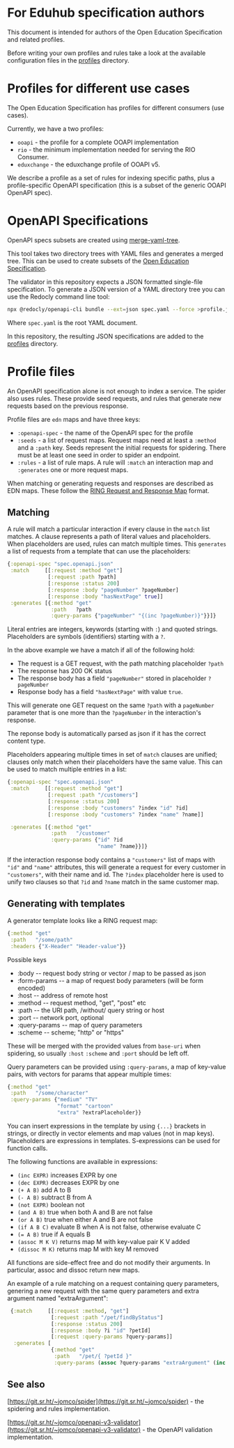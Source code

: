 <!--
    SPDX-FileCopyrightText: 2024, 2025 SURF B.V.
    SPDX-License-Identifier: EPL-2.0
    SPDX-FileContributor: Jelmer de Ronde
    SPDX-FileContributor: Joost Diepenmaat
-->

# For Eduhub specification authors

This document is intended for authors of the Open Education
Specification and related profiles.

Before writing your own profiles and rules take a look at the
available configuration files in the [profiles](../profiles) directory.

# Profiles for different use cases

The Open Education Specification has profiles for different consumers
(use cases).

Currently, we have a two profiles:

- `ooapi` - the profile for a complete OOAPI implementation
- `rio` - the minimum implementation needed for serving the RIO Consumer.
- `eduxchange` - the eduxchange profile of OOAPI v5.

We describe a profile as a set of rules for indexing specific paths,
plus a profile-specific OpenAPI specification (this is a subset of the
generic OOAPI OpenAPI spec).

# OpenAPI Specifications

OpenAPI specs subsets are created using
[merge-yaml-tree](https://git.sr.ht/~jomco/merge-yaml-tree).

This tool takes two directory trees with YAML files and generates a
merged tree.  This can be used to create subsets of the [Open
Education
Specification](https://github.com/open-education-api/specification/tree/master/v5).

The validator in this repository expects a JSON formatted single-file
specification. To generate a JSON version of a YAML directory tree you
can use the Redocly command line tool:

```sh
npx @redocly/openapi-cli bundle --ext=json spec.yaml --force >profile.json
```

Where `spec.yaml` is the root YAML document.

In this repository, the resulting JSON specifications are added to the
[profiles](../profiles) directory.

# Profile files

An OpenAPI specification alone is not enough to index a service. The
spider also uses rules. These provide seed requests, and rules that
generate new requests based on the previous response.

Profile files are `edn` maps and have three keys:

- `:openapi-spec` - the name of the OpenAPI spec for the profile
- `:seeds` - a list of request maps. Request maps need at least a
  `:method` and a `:path` key. Seeds represent the initial requests
  for spidering. There must be at least one seed in order to spider an
  endpoint.
- `:rules` - a list of rule maps. A rule will `:match` an interaction
  map and `:generates` one or more request maps.

When matching or generating requests and responses are described as
EDN maps. These follow the [RING Request and Response
Map](https://github.com/ring-clojure/ring/blob/master/SPEC#L44)
format.

## Matching

A rule will match a particular interaction if every clause in the
`match` list matches. A clause represents a path of literal values and
placeholders. When placeholders are used, rules can match multiple
times.  This `generates` a list of requests from a template that can
use the placeholders:

```clojure
{:openapi-spec "spec.openapi.json"
 :match     [[:request :method "get"]
             [:request :path ?path]
             [:response :status 200]
             [:response :body "pageNumber" ?pageNumber]
             [:response :body "hasNextPage" true]]
 :generates [{:method "get"
              :path   ?path
              :query-params {"pageNumber" "{(inc ?pageNumber)}"}}]}
```

Literal entries are integers, keywords (starting with `:`) and quoted
strings. Placeholders are symbols (identifiers) starting with a `?`.

In the above example we have a match if all of the following hold:

- The request is a GET request, with the path matching placeholder
  `?path`
- The response has 200 OK status
- The response body has a field `"pageNumber"` stored in placeholder
  `?pageNumber`
- Response body has a field `"hasNextPage"` with value `true`.

This will generate one GET request on the same `?path` with a
`pageNumber` parameter that is one more than the `?pageNumber` in the
interaction's response.

The reponse body is automatically parsed as json if it has the correct
content type.

Placeholders appearing multiple times in set of `match` clauses are
unified; clauses only match when their placeholders have the same
value.  This can be used to match multiple entries in a list:

```clojure
{:openapi-spec "spec.openapi.json"
 :match     [[:request :method "get"]
             [:request :path "/customers"]
             [:response :status 200]
             [:response :body "customers" ?index "id" ?id]
             [:response :body "customers" ?index "name" ?name]]

 :generates [{:method "get"
              :path   "/customer"
              :query-params {"id" ?id
                             "name" ?name}}]}
```

If the interaction response body contains a `"customers"` list of maps
with `"id"` and `"name"` attributes, this will generate a request for
every customer in `"customers"`, with their name and id. The `?index`
placeholder here is used to unify two clauses so that `?id` and
`?name` match in the same customer map.

## Generating with templates

A generator template looks like a RING request map:

```clojure
{:method "get"
 :path   "/some/path"
 :headers {"X-Header" "Header-value"}}
```

Possible keys

 - :body -- request body string or vector / map to be passed as json
 - :form-params -- a map of request body parameters (will be form encoded)
 - :host -- address of remote host
 - :method -- request method, "get", "post" etc
 - :path -- the URI path, /without/ query string or host
 - :port -- network port, optional
 - :query-params -- map of query parameters
 - :scheme -- scheme; "http" or "https"
 

These will be merged with the provided values from `base-uri` when
spidering, so usually `:host` `:scheme` and `:port` should be left
off.

Query parameters can be provided using `:query-params`, a map of
key-value pairs, with vectors for params that appear multiple times:

```clojure
{:method "get"
 :path   "/some/character"
 :query-params {"medium" "TV"
                "format" "cartoon"
                "extra" ?extraPlaceholder}}
```

You can insert expressions in the template by using `{...}`  brackets
in strings, or directly in vector elements and map values (not in map
keys). Placeholders are expressions in templates.  S-expressions can
be used for function calls.

The following functions are available in expressions:

- `(inc EXPR)` increases EXPR by one
- `(dec EXPR)` decreases EXPR by one
- `(+ A B)` add A to B
- `(- A B)` subtract B from A
- `(not EXPR)` boolean not
- `(and A B)` true when both A and B are not false
- `(or A B)` true when either A and B are not false
- `(if A B C)` evaluate B when A is not false, otherwise evaluate C
- `(= A B)` true if A equals B
- `(assoc M K V)` returns map M with key-value pair K V added
- `(dissoc M K)` returns map M with key M removed

All functions are side-effect free and do not modify their
arguments. In particular, assoc and dissoc return new maps.

An example of a rule matching on a request containing query
parameters, genering a new request with the same query parameters and
extra argument named "extraArgument":

```clojure
 {:match     [[:request :method, "get"]
              [:request :path "/pet/findByStatus"]
              [:response :status 200]
              [:response :body ?i "id" ?petId]
              [:request :query-params ?query-params]]
  :generates [
              {:method "get"
               :path   "/pet/{ ?petId }"
               :query-params (assoc ?query-params "extraArgument" (inc ?i))}]}
```


## See also

[https://git.sr.ht/~jomco/spider](https://git.sr.ht/~jomco/spider) -
the spidering and rules implementation.

[https://git.sr.ht/~jomco/openapi-v3-validator](https://git.sr.ht/~jomco/openapi-v3-validator) -
the OpenAPI validation implementation.
